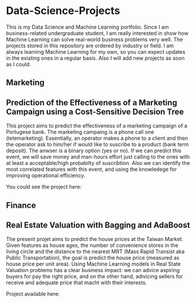 # Data-Science-Projects
This is my Data Science and Machine Learning portfolio. Since I am business-related undergraduate student, I am really interested in show how Machine Learning can solve real-world business problems very well.
The projects stored in this repository are ordered by industry or field. I am always learning Machine Learning for my own, so you can expect updates in the existing ones in a regular basis. Also I will add new projects as soon as I could.

## Marketing
## Prediction of the Effectiveness of a Marketing Campaign using a Cost-Sensitive Decision Tree
This project aims to predict the effectiveness of a marketing campaign of a Portugese bank. The marketing campaing is a phone call one (telemarketing). Essentially, an operator makes a phone to a client and then the operator ask to him/her if would like to suscribe to a product (bank term deposit). The anwser is a binary option (yes or no). If we can predict this event, we will save money and man-hours effort just calling to the ones with at least a acceptable/high probabilty of suscribtion. Also we can identify the most correlated features with this event, and using the knowledege for improving operational efficiency.

You could see the project here:

## Finance

## Real Estate Valuation with Bagging and AdaBoost

The present projet aims to predict the house prices at the Taiwan Market. Given features as house ages, the number of convenience stores in the living circle and the distance to the nearest MRT (Mass Rapid Transist aka Public Transportation), the goal is predict the house price (measured as house price per unit area). Using Machine Learning models in Real State Valuation problems has a clear business impact: we can advice aspiring buyers for pay the right price, and on the other hand, adivicing sellers for receive and adequate price that macht with their interests.

Project available here:
